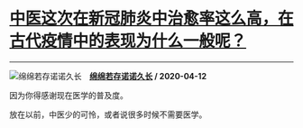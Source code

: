 # [中医这次在新冠肺炎中治愈率这么高，在古代疫情中的表现为什么一般呢？](https://www.zhihu.com/answer/1147304681)

--------------------------------------------------------------------------------

![绵绵若存诺诺久长](https://pic1.zhimg.com/v2-88704cfb620093fc885beefbac239da2.jpg?source=1940ef5c "绵绵若存诺诺久长")&emsp;**[绵绵若存诺诺久长](https://www.zhihu.com/people/tao-ze-de-die) / 2020-04-12**

因为你得感谢现在医学的普及度。

放在以前，中医少的可怜，或者说很多时候不需要医学。

